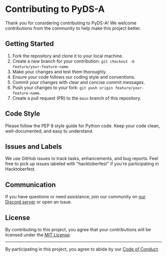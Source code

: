 # Contributing to PyDS-A

Thank you for considering contributing to PyDS-A! We welcome contributions from the community to help make this project better.

## Getting Started

1. Fork the repository and clone it to your local machine.
2. Create a new branch for your contribution: `git checkout -b feature/your-feature-name`.
3. Make your changes and test them thoroughly.
4. Ensure your code follows our coding style and conventions.
5. Commit your changes with clear and concise commit messages.
6. Push your changes to your fork: `git push origin feature/your-feature-name`.
7. Create a pull request (PR) to the `main` branch of this repository.

## Code Style

Please follow the PEP 8 style guide for Python code. Keep your code clean, well-documented, and easy to understand.

## Issues and Labels

We use GitHub issues to track tasks, enhancements, and bug reports. Feel free to pick up issues labeled with "hacktoberfest" if you're participating in Hacktoberfest.

## Communication

If you have questions or need assistance, join our community on [our Discord server](#) or open an issue.

## License

By contributing to this project, you agree that your contributions will be licensed under the [MIT License](LICENSE).

---

By participating in this project, you agree to abide by our [Code of Conduct](CODE_OF_CONDUCT.md).
